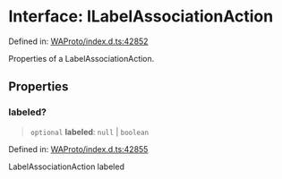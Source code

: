 # Interface: ILabelAssociationAction

Defined in: [WAProto/index.d.ts:42852](https://github.com/Fokusdotid/Baileys/blob/deec6cc75a88a82eaeedf16b76aa9218b2c772e3/WAProto/index.d.ts#L42852)

Properties of a LabelAssociationAction.

## Properties

### labeled?

> `optional` **labeled**: `null` \| `boolean`

Defined in: [WAProto/index.d.ts:42855](https://github.com/Fokusdotid/Baileys/blob/deec6cc75a88a82eaeedf16b76aa9218b2c772e3/WAProto/index.d.ts#L42855)

LabelAssociationAction labeled
